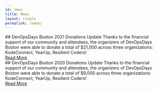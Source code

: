 ```yaml
---
id: news
title: News
layout: single
permalink: /news/
---
```


<div class="home-page-list-item">
<div class="flexbox">
<div class="home-page-list-item-partone" markdown=1>
## DevOpsDays Boston 2021 Donations Update
Thanks to the financial support of our community and attendees, the organizers of DevOpsDays Boston were able to donate a total of $21,000 across three organizations: KodeConnect, YearUp, Resilient Coders!
</div>
</div>
<a href="/devopsdays-boston-2021-donations-update/" class="btn btn--success">Read More</a>
</div>

<div class="home-page-list-item">
<div class="flexbox">
<div class="home-page-list-item-partone" markdown=1>
## DevOpsDays Boston 2020 Donations Update
Thanks to the financial support of our community and attendees, the organizers of DevOpsDays Boston were able to donate a total of $9,000 across three organizations: KodeConnect, YearUp, Resilient Coders!
</div>
</div>
<a href="/devopsdays-boston-2020-donations-update/" class="btn btn--success">Read More</a>
</div>
